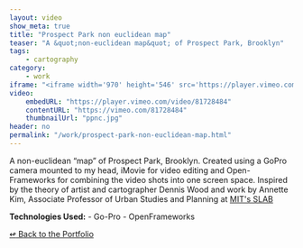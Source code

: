 ```yaml
---
layout: video
show_meta: true
title: "Prospect Park non euclidean map"
teaser: "A &quot;non-euclidean map&quot; of Prospect Park, Brooklyn"
tags:
    - cartography 
category:
    - work
iframe: "<iframe width='970' height='546' src='https://player.vimeo.com/video/81728484' frameborder='0' allowfullscreen></iframe>"
video:
    embedURL: "https://player.vimeo.com/video/81728484"
    contentURL: "https://vimeo.com/81728484"
    thumbnailUrl: "ppnc.jpg"
header: no
permalink: "/work/prospect-park-non-euclidean-map.html"
---
```



A non-euclidean “map” of Prospect Park, Brooklyn. Created using a GoPro camera mounted to my head, iMovie for video editing and Open-Frameworks for combining the video shots into one screen space. Inspired by the theory of artist and cartographer Dennis Wood and work by Annette Kim, Associate Professor of Urban Studies and Planning at <a href="http://slab.scripts.mit.edu/wp/maps/narrative-maps/">MIT's SLAB</a>

<strong>Technologies Used:</strong>  - Go-Pro  - OpenFrameworks 



[<span class="back-arrow">&#8619;</span> Back to the Portfolio](/work/)